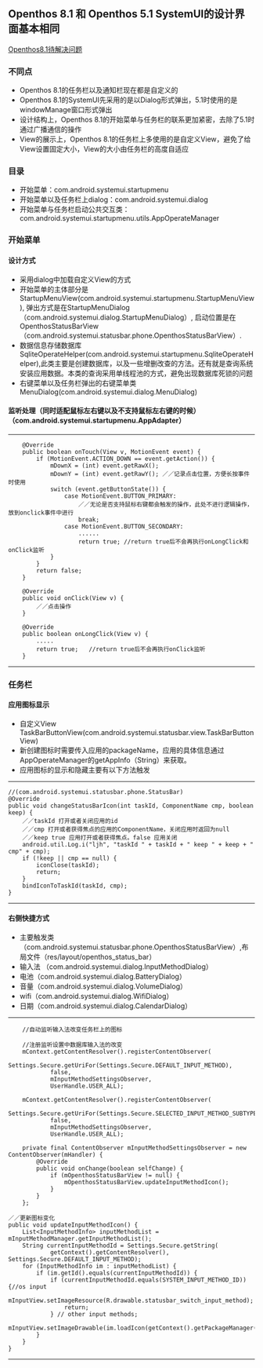 ## Openthos 8.1 和 Openthos 5.1 SystemUI的设计界面基本相同

[Openthos8.1待解决问题](https://github.com/openthos/systemui-analysis/blob/master/LJH/Openthos%208.1%20%E6%9C%AA%E8%A7%A3%E5%86%B3%E9%97%AE%E9%A2%98.md)

### 不同点
 - Openthos 8.1的任务栏以及通知栏现在都是自定义的
 - Openthos 8.1的SystemUI先采用的是以Dialog形式弹出，5.1时使用的是windowManage窗口形式弹出
 - 设计结构上，Openthos 8.1的开始菜单与任务栏的联系更加紧密，去除了5.1时通过广播通信的操作
 - View的展示上，Openthos 8.1的任务栏上多使用的是自定义View，避免了给View设置固定大小，View的大小由任务栏的高度自适应
 
### 目录
  - 开始菜单：com.android.systemui.startupmenu
  - 开始菜单以及任务栏上dialog：com.android.systemui.dialog
  - 开始菜单与任务栏启动公共交互类：com.android.systemui.startupmenu.utils.AppOperateManager
  
### 开始菜单

#### 设计方式
  - 采用dialog中加载自定义View的方式
  - 开始菜单的主体部分是StartupMenuView(com.android.systemui.startupmenu.StartupMenuView),
     弹出方式是在StartupMenuDialog（com.android.systemui.dialog.StartupMenuDialog）,
     启动位置是在OpenthosStatusBarView（com.android.systemui.statusbar.phone.OpenthosStatusBarView）.
  -  数据信息存储数据库SqliteOperateHelper(com.android.systemui.startupmenu.SqliteOperateHelper),此类主要是创建数据库，以及一些增删改查的方法。还有就是查询系统安装应用数据。本类的查询采用单线程池的方式，避免出现数据库死锁的问题
  - 右键菜单以及任务栏弹出的右键菜单类MenuDialog(com.android.systemui.dialog.MenuDialog)
  
#### 监听处理（同时适配鼠标左右键以及不支持鼠标左右键的时候）（com.android.systemui.startupmenu.AppAdapter）
  
  ***
  
        @Override
        public boolean onTouch(View v, MotionEvent event) {
            if (MotionEvent.ACTION_DOWN == event.getAction()) {
                mDownX = (int) event.getRawX();
                mDownY = (int) event.getRawY(); ／／记录点击位置，方便长按事件时使用
                switch (event.getButtonState()) {
                    case MotionEvent.BUTTON_PRIMARY:
                        ／／无论是否支持鼠标右键都会触发的操作，此处不进行逻辑操作，放到onclick事件中进行
                        break;
                    case MotionEvent.BUTTON_SECONDARY:
                        ......
                        return true; //return true后不会再执行onLongClick和onClick监听
                }
            } 
            return false;
        }

        @Override
        public void onClick(View v) {
            ／／点击操作
        }

        @Override
        public boolean onLongClick(View v) {
            .....
            return true;   //return true后不会再执行onClick监听
        }
  ***

### 任务栏

#### 应用图标显示
 - 自定义View TaskBarButtonView(com.android.systemui.statusbar.view.TaskBarButtonView)
 - 新创建图标时需要传入应用的packageName，应用的具体信息通过AppOperateManager的getAppInfo（String）来获取。
 - 应用图标的显示和隐藏主要有以下方法触发
 
 ***
    
    //(com.android.systemui.statusbar.phone.StatusBar)
    @Override
    public void changeStatusBarIcon(int taskId, ComponentName cmp, boolean keep) {
        ／／taskId 打开或者关闭应用的id
        ／／cmp 打开或者获得焦点的应用的ComponentName，关闭应用时返回为null
        ／／keep true 应用打开或者获得焦点。false 应用关闭
        android.util.Log.i("ljh", "taskId " + taskId + " keep " + keep + " cmp" + cmp);
        if (!keep || cmp == null) {
            iconClose(taskId);
            return;
        }
        bindIconToTaskId(taskId, cmp);
    }
 ***
 
#### 右侧快捷方式
  - 主要触发类（com.android.systemui.statusbar.phone.OpenthosStatusBarView）,布局文件（res/layout/openthos_status_bar）
  - 输入法 （com.android.systemui.dialog.InputMethodDialog）
  - 电池（com.android.systemui.dialog.BatteryDialog）
  - 音量（com.android.systemui.dialog.VolumeDialog）
  - wifi（com.android.systemui.dialog.WifiDialog）
  - 日期（com.android.systemui.dialog.CalendarDialog）
  
  ***
  
        //自动监听输入法改变任务栏上的图标
        
        //注册监听设置中数据库输入法的改变
        mContext.getContentResolver().registerContentObserver(
                Settings.Secure.getUriFor(Settings.Secure.DEFAULT_INPUT_METHOD),
                false,
                mInputMethodSettingsObserver,
                UserHandle.USER_ALL);

        mContext.getContentResolver().registerContentObserver(
                Settings.Secure.getUriFor(Settings.Secure.SELECTED_INPUT_METHOD_SUBTYPE),
                false,
                mInputMethodSettingsObserver,
                UserHandle.USER_ALL);
                
        private final ContentObserver mInputMethodSettingsObserver = new ContentObserver(mHandler) {
            @Override
            public void onChange(boolean selfChange) {
                if (mOpenthosStatusBarView != null) {
                    mOpenthosStatusBarView.updateInputMethodIcon();
                }
            }
        };
    
    ／／更新图标变化
    public void updateInputMethodIcon() {
        List<InputMethodInfo> inputMethodList = mInputMethodManager.getInputMethodList();
        String currentInputMethodId = Settings.Secure.getString(
                getContext().getContentResolver(), Settings.Secure.DEFAULT_INPUT_METHOD);
        for (InputMethodInfo im : inputMethodList) {
            if (im.getId().equals(currentInputMethodId)) {
                if (currentInputMethodId.equals(SYSTEM_INPUT_METHOD_ID)) {//os input
                    mInputView.setImageResource(R.drawable.statusbar_switch_input_method);
                    return;
                } // other input methods;
                mInputView.setImageDrawable(im.loadIcon(getContext().getPackageManager()));
            }
        }
    }
  ***
 
 
 
 
 
 
 
 
 
 
 
 
 
 
 
 
 
 
 
 
 
 
 
 
 
 
 
 
 
